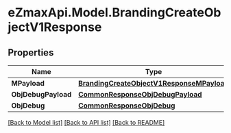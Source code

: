 
# eZmaxApi.Model.BrandingCreateObjectV1Response

## Properties

Name | Type | Description | Notes
------------ | ------------- | ------------- | -------------
**MPayload** | [**BrandingCreateObjectV1ResponseMPayload**](BrandingCreateObjectV1ResponseMPayload.md) |  | 
**ObjDebugPayload** | [**CommonResponseObjDebugPayload**](CommonResponseObjDebugPayload.md) |  | [optional] 
**ObjDebug** | [**CommonResponseObjDebug**](CommonResponseObjDebug.md) |  | [optional] 

[[Back to Model list]](../README.md#documentation-for-models)
[[Back to API list]](../README.md#documentation-for-api-endpoints)
[[Back to README]](../README.md)

